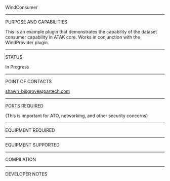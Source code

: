 WindConsumer


_________________________________________________________________
PURPOSE AND CAPABILITIES

This is an example plugin that demonstrates the capability of the dataset consumer capability in ATAK core.   Works in conjunction with the WindProvider plugin.


_________________________________________________________________
STATUS

In Progress

_________________________________________________________________
POINT OF CONTACTS

shawn_bisgrove@partech.com

_________________________________________________________________
PORTS REQUIRED

(This is important for ATO, networking, and other security concerns)

_________________________________________________________________
EQUIPMENT REQUIRED

_________________________________________________________________
EQUIPMENT SUPPORTED

_________________________________________________________________
COMPILATION

_________________________________________________________________
DEVELOPER NOTES
